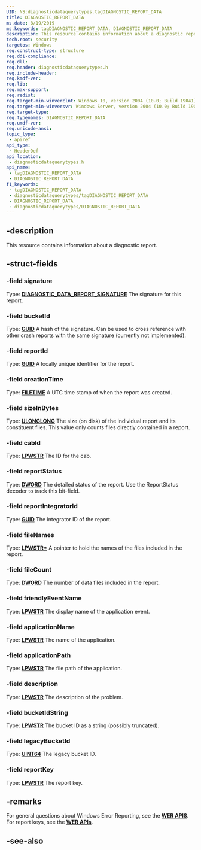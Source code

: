 ```yaml
---
UID: NS:diagnosticdataquerytypes.tagDIAGNOSTIC_REPORT_DATA
title: DIAGNOSTIC_REPORT_DATA
ms.date: 8/19/2019
ms.keywords: tagDIAGNOSTIC_REPORT_DATA, DIAGNOSTIC_REPORT_DATA
description: This resource contains information about a diagnostic report.
tech.root: security
targetos: Windows
req.construct-type: structure
req.ddi-compliance: 
req.dll: 
req.header: diagnosticdataquerytypes.h
req.include-header: 
req.kmdf-ver: 
req.lib: 
req.max-support: 
req.redist: 
req.target-min-winverclnt: Windows 10, version 2004 (10.0; Build 19041)
req.target-min-winversvr: Windows Server, version 2004 (10.0; Build 19041)
req.target-type: 
req.typenames: DIAGNOSTIC_REPORT_DATA
req.umdf-ver: 
req.unicode-ansi: 
topic_type:
 - apiref
api_type:
 - HeaderDef
api_location:
 - diagnosticdataquerytypes.h
api_name:
 - tagDIAGNOSTIC_REPORT_DATA
 - DIAGNOSTIC_REPORT_DATA
f1_keywords:
 - tagDIAGNOSTIC_REPORT_DATA
 - diagnosticdataquerytypes/tagDIAGNOSTIC_REPORT_DATA
 - DIAGNOSTIC_REPORT_DATA
 - diagnosticdataquerytypes/DIAGNOSTIC_REPORT_DATA
---
```


## -description

This resource contains information about a diagnostic report.

## -struct-fields

### -field signature

Type: **[DIAGNOSTIC_DATA_REPORT_SIGNATURE](/windows/win32/api/diagnosticdataquery/ns-diagnosticdataquerytypes-diagnostic_report_signature)**
The signature for this report.

### -field bucketId

Type: **[GUID](../guiddef/ns-guiddef-guid.md)**
A hash of the signature. Can be used to cross reference with other crash reports with the same signature (currently not implemented).

### -field reportId

Type: **[GUID](../guiddef/ns-guiddef-guid.md)**
A locally unique identifier for the report.

### -field creationTime

Type: **[FILETIME](../minwinbase/ns-minwinbase-filetime.md)**
A UTC time stamp of when the report was created.

### -field sizeInBytes

Type: **[ULONGLONG](/windows/win32/winprog/windows-data-types)**
The size (on disk) of the individual report and its constituent files. This value only counts files directly contained in a report.

### -field cabId

Type: **[LPWSTR](/windows/win32/winprog/windows-data-types)**
The ID for the cab.

### -field reportStatus

Type: **[DWORD](/windows/win32/winprog/windows-data-types)**
The detailed status of the report. Use the ReportStatus decoder to track this bit-field.

### -field reportIntegratorId

Type: **[GUID](../guiddef/ns-guiddef-guid.md)**
The integrator ID of the report.

### -field fileNames

Type: **[LPWSTR\*](/windows/win32/winprog/windows-data-types)**
A pointer to hold the names of the files included in the report.

### -field fileCount

Type: **[DWORD](/windows/win32/winprog/windows-data-types)**
The number of data files included in the report.

### -field friendlyEventName

Type: **[LPWSTR](/windows/win32/winprog/windows-data-types)**
The display name of the application event.

### -field applicationName

Type: **[LPWSTR](/windows/win32/winprog/windows-data-types)**
The name of the application.

### -field applicationPath

Type: **[LPWSTR](/windows/win32/winprog/windows-data-types)**
The file path of the application.

### -field description

Type: **[LPWSTR](/windows/win32/winprog/windows-data-types)**
The description of the problem.

### -field bucketIdString

Type: **[LPWSTR](/windows/win32/winprog/windows-data-types)**
The bucket ID as a string (possibly truncated).

### -field legacyBucketId

Type: **[UINT64](/windows/win32/winprog/windows-data-types)**
The legacy bucket ID.

### -field reportKey

Type: **[LPWSTR](/windows/win32/winprog/windows-data-types)**
The report key.

## -remarks

For general questions about Windows Error Reporting, see the [**WER APIS**](/windows/win32/api/_wer/).
For report keys, see the [**WER APIs**](/windows/win32/api/werapi/nf-werapi-werstoregetnextreportkey).

## -see-also
